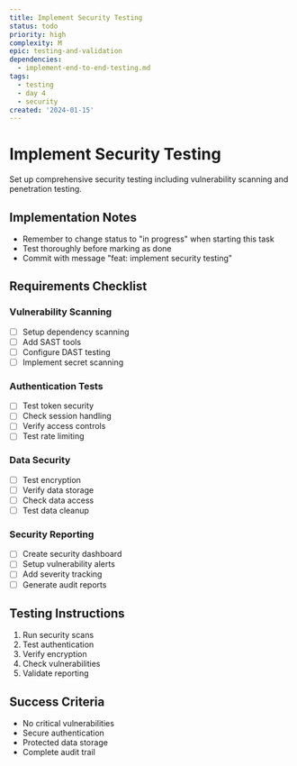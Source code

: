 ```yaml
---
title: Implement Security Testing
status: todo
priority: high
complexity: M
epic: testing-and-validation
dependencies:
  - implement-end-to-end-testing.md
tags:
  - testing
  - day 4
  - security
created: '2024-01-15'
---
```


# Implement Security Testing

Set up comprehensive security testing including vulnerability scanning and penetration testing.

## Implementation Notes
- Remember to change status to "in progress" when starting this task
- Test thoroughly before marking as done
- Commit with message "feat: implement security testing"

## Requirements Checklist

### Vulnerability Scanning
- [ ] Setup dependency scanning
- [ ] Add SAST tools
- [ ] Configure DAST testing
- [ ] Implement secret scanning

### Authentication Tests
- [ ] Test token security
- [ ] Check session handling
- [ ] Verify access controls
- [ ] Test rate limiting

### Data Security
- [ ] Test encryption
- [ ] Verify data storage
- [ ] Check data access
- [ ] Test data cleanup

### Security Reporting
- [ ] Create security dashboard
- [ ] Setup vulnerability alerts
- [ ] Add severity tracking
- [ ] Generate audit reports

## Testing Instructions
1. Run security scans
2. Test authentication
3. Verify encryption
4. Check vulnerabilities
5. Validate reporting

## Success Criteria
- No critical vulnerabilities
- Secure authentication
- Protected data storage
- Complete audit trail 